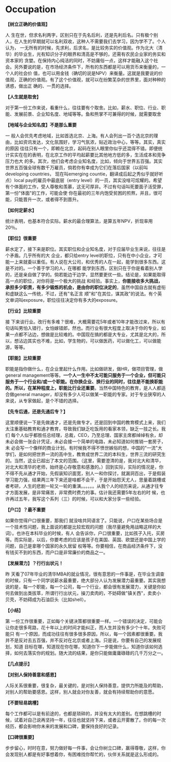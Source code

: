 # Occupation

**【树立正确的价值观】**

人 生在世，但求名利两字，区别只在于先名后利，还是先利后名。只有极个别人，在人生的早期就可以名利双收，这种人不需要我们去学习，因为学不了。个人认为， 一无所有的时候，先求利，后求名，是比较务实的价值观。作为北大（清华）的毕业生，光有知识分子的眼界和清高是不够的，还需有农民企业家的务实和资本家的 贪婪。在保持内心纯洁的同时，不妨庸俗一点，这样才能融入这个社会。另外要说的是，在市场经济条件下，所有的东西都是可以用货币来衡量的，一个人的社会价 值，也可以用金钱（确切的说是NPV）来衡量。这就是我要说的价值观，正确的价值观。有了这个价值观，就可以在纷繁芜杂的世界里，面对种种的诱惑，做出正 确的、一贯的选择。

**【人生就是取舍】**

对于第一份工作来说，看重什么，往往要有个取舍。比如，薪水、职位、行业、职能、发展前景、企业知名度、地域等等。鱼和熊掌不可兼得的时候，就需要取舍

**【地域与企业知名度】不是那么重要**

一 般人会优先考虑地域，比如首选北京、上海。有人会列出一百个选北京的理由，比如资讯发达，文化氛围好，学习气氛浓，贴近政治中心，等等。其实，真实的原因 往往只有一个，即赖在北京，起码在别人眼里你似乎还混得不错。即便统计实实在在的表明，在北京工作的平均起薪要比其他地方低的多，生活成本和竞争压力也大 的多。其次，他们会考虑企业知名度，比如，倾向于世界五百强。其实世界五百强全球有数千万雇员，倘若你有幸成为它们在落后国家（以前叫 developing countries， 现在叫emerging countie，翻译成后起之秀似乎就好听点）local pay的雇员中最底层（entry level）的一员，其实没啥可炫耀的。希望有个体面的工作，受人尊敬和羡慕，这无可厚非。不过有句话叫死要面子活受罪，第一份"体面"的工作，可能会使 你在最初的三年内饱受贫困的煎熬，并且，很可能，只能晋升一次，或者得不到晋升。

**【如何定薪水】**

统计表明，也基本符合实际。薪水的最合理算法，是算五年NPV，折现率用 20％。

**【职位】很重要**

薪水定了，接下来是职位。其实职位和企业知名度，对于应届毕业生来说，往往是个矛盾。几乎所有的大 企业，都只给entry level的职位，只有在中小企业，才可能一上来就委以重任。有人说在大公司，和优秀的人在一起，能学到很多东西。这是不对的。一个善于学习的人，在哪都 能学到东西，区别只在于你是看着别人学的，还是亲自做了学的。倘若能边干边学，显然要更优一些。结论是，如果能取得高一点的职位，对你将是一个极大的挑战 和经验。事实上，**你能接收多大挑战，承担多少职责，有多少锻炼的机会，是由你的职位决定的**，虽然中国自古就有虚衔和虚缺这么一传统，不过，还有"名正言 顺"和"在其位，谋其政"的说法。有个英文单词叫exposure，职位往往决定你有多大的exposure。

**【行业】比较重要**

接 下来谈行业。改行有多难？很难，大概需要花5年或者10年才能改过来，所以有句话叫男怕入错行，女怕嫁错郎，然也。而行业有很大程度上取决于你的专业，如 果一点都不沾边，想做是比较难的。中国现在搞的都是大专业，尤其是北大的，所以，想沾边其实也不难，比如，学生物的，可以做医药，可以做化工，可以做能 源，等等。

**【职能】比较重要**

职能是指你做什么，在企业里起什么作用。比如做研发，做HR，做项目管理，做general management等等。**一个人一生中不太可能只服务于一个企业，但可能只服务于一个行业和/或一个职能。在你换企业、换行业的同时，往往是不能换职能的。所以，在某种程度上，职能比行业还重要**。当然中国特色的教育，是人人都适合做general manager，却没有多少人可以做某一职能的专家。对于专业狭窄的人来说，从专家做起，是个不错的选择。

**【先专后通，还是先通后专？】**

这里顺便说一下是先做通才，还是先做专才。还是回到中国的教育模式上来，我们太注重基础教育和通才教育，导致我们缺乏吃饭用的看家本领，缺乏一技之长。我们 每个人似乎都胜任总经理，总裁，CEO，乃至总理、国家主席都绰绰有余，却未必会做一张会计凭证，未必会接一个简单的电路，未必知道如何推销一套房子，未 必会写一个像样的商业计划。有时候我不得不愤世嫉俗的想，中国的"一流"大学们，是如何把世界一流的高中生，教育成世界二流的本科生，世界三流的研究生 的。当然，这业已超出了本文的范围。（这里，需要澄清的是，我对北大和清华，对北大和清华的老师，始终是心存敬意和感激的。）回到实际，实际的情况是，你 不得不先从通才开始，先假装知识面宽，别人一和你探讨，就漏洞百出，于是假装学习能力强，结果两三年下来还是啥都不会干，于是开始怨天尤人，思量着跳槽或 者考研，人生的悲剧一轮又一轮的重演。。。。。。从我个人的经历来说，从通才往专才方面发展，是非常痛苦，非常费时费力的事。估计我还需要5年左右的时 候，也许再过五年，我写这个系列（三）的时候，可以和大家分享一些经验。

**【户口】？最不重要**

如果你觉得户口很重要，那我们 就没啥共同语言了。只能说，户口在某些场合是一个技术性问题，我上面说的都是比较宏观的问题（我尽量避免用战略这样的大词）。也许在本科毕业的时候，有人 会告诉你，户口很重要，比如孩子入托，买房等。而实际是，以后，你要考虑的应该是孩子在美国、英国、欧盟还是中国上学的问题，自己是拿哪个国家的永久居留 权等等。你要相信，在商品经济条件下，没有钱买不到的东西，而户口是非常廉价的商品之一。

**【发展潜力】？行行出状元！**

昨 天看了07年毕业的清华MBA的就业情况，很有意思的一件事是，在毕业生调查的时候，只有一个同学说薪水最重要，绝大部分人认为发展潜力最重要。其实我想 说的是，每一个职能，每一个公司，每一个行业，都会很有发展潜力，关键是你如何去做到出类拔萃，所谓行行出状元，操刀卖肉的，不妨碍做"镇关西"，卖卖小 贝壳，不妨碍成为石油巨头（比如shell）。

**【小结】**

第 一份工作很重要，正如每个关键决策都很重要一样。一个错误的决定，可能会让你走很多弯路，花十年以上的时间才能纠正，而人生并没有多少个十年。失败可能只 有一个原因，而成功往往有很多很多原因，所以，每一个因素都很重要。我并不是反对去五百强，并不反对在北京或者上海。只是说，你要有自己的发展规划，知道 目标在哪，知道现在你在哪，知道你下一步能做什么，知道你该如何选择，如何去落实你的规划。随大流的结果，是你只能做庸庸碌碌的几千万分之一。



**【几点提示】**

**【对别人保持善意和感恩】**

人际关系很重要，很复杂，最关键的，是对别人保持善意，提供力所能及的帮助，对别人的帮助要感恩。这样，别人就会对你友善，就会有持续帮助你的意愿。

**【不要轻易跳槽】**

每个工作都可以是有前途的，也都是琐碎的，并没有太大的差别。在想跳槽的时候，试着对自己说再坚持一年，往往也就坚持下来，或者云开雾散了。你的每一次经历，都会影响你未来的发展和口碑，要保持良好的记录。

**【口碑很重要】**

步步留心，时时在意，努力做好每一件事，会让你树立口碑，赢得尊敬，这样，你会发现别人都是有好事想着你，有困难找你帮忙的，伙伴关系就是这么形成的。

